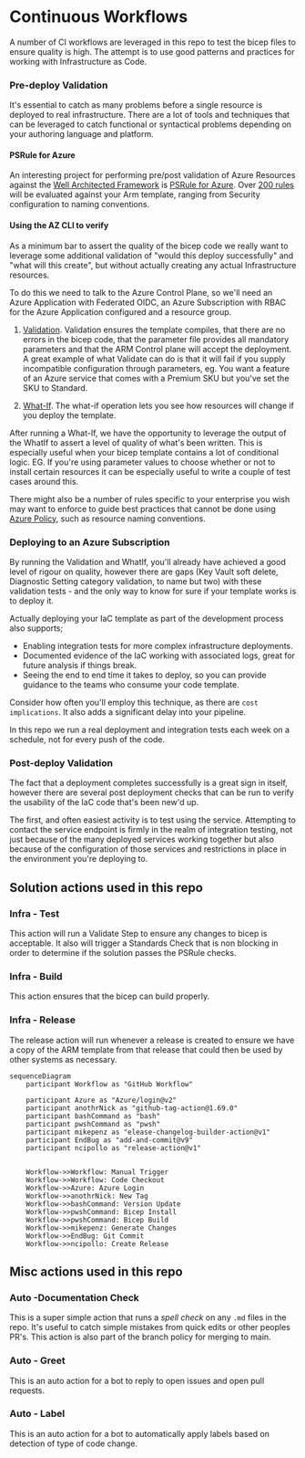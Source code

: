 # Continuous Workflows

A number of CI workflows are leveraged in this repo to test the bicep files to ensure quality is high. The attempt is to use good patterns and practices for working with Infrastructure as Code.

### Pre-deploy Validation

It's essential to catch as many problems before a single resource is deployed to real infrastructure. There are a lot of tools and techniques that can be leveraged to catch functional or syntactical problems depending on your authoring language and platform.

#### PSRule for Azure

An interesting project for performing pre/post validation of Azure Resources against the [Well Architected Framework](https://learn.microsoft.com/en-us/azure/architecture/framework/) is [PSRule for Azure](https://azure.github.io/PSRule.Rules.Azure/). Over [200 rules](https://azure.github.io/PSRule.Rules.Azure/en/baselines/Azure.All/) will be evaluated against your Arm template, ranging from Security configuration to naming conventions.

#### Using the AZ CLI to verify

As a minimum bar to assert the quality of the bicep code we really want to leverage some additional validation of "would this deploy successfully" and "what will this create", but without actually creating any actual Infrastructure resources.

To do this we need to talk to the Azure Control Plane, so we'll need an Azure Application with Federated OIDC, an Azure Subscription with RBAC for the Azure Application configured and a resource group.

1. [Validation](https://docs.microsoft.com/en-us/cli/azure/deployment/group?view=azure-cli-latest#az_deployment_group_validate). Validation ensures the template compiles, that there are no errors in the bicep code, that the parameter file provides all mandatory parameters and that the ARM Control plane will accept the deployment. A great example of what Validate can do is that it will fail if you supply incompatible configuration through parameters, eg. You want a feature of an Azure service that comes with a Premium SKU but you've set the SKU to Standard.

1. [What-If](https://docs.microsoft.com/en-us/azure/azure-resource-manager/templates/deploy-what-if). The what-if operation lets you see how resources will change if you deploy the template.

After running a What-If, we have the opportunity to leverage the output of the WhatIf to assert a level of quality of what's been written. This is especially useful when your bicep template contains a lot of conditional logic. EG. If you're using parameter values to choose whether or not to install certain resources it can be especially useful to write a couple of test cases around this.

There might also be a number of rules specific to your enterprise you wish may want to enforce to guide best practices that cannot be done using [Azure Policy](https://docs.microsoft.com/en-us/azure/governance/policy/overview), such as resource naming conventions.

### Deploying to an Azure Subscription

By running the Validation and WhatIf, you'll already have achieved a good level of rigour on quality, however there are gaps (Key Vault soft delete, Diagnostic Setting category validation, to name but two) with these validation tests - and the only way to know for sure if your template works is to deploy it.

Actually deploying your IaC template as part of the development process also supports;

- Enabling integration tests for more complex infrastructure deployments.
- Documented evidence of the IaC working with associated logs, great for future analysis if things break.
- Seeing the end to end time it takes to deploy, so you can provide guidance to the teams who consume your code template.

Consider how often you'll employ this technique, as there are `cost implications`. It also adds a significant delay into your pipeline.

In this repo we run a real deployment and integration tests each week on a schedule, not for every push of the code.

### Post-deploy Validation

The fact that a deployment completes successfully is a great sign in itself, however there are several post deployment checks that can be run to verify the usability of the IaC code that's been new'd up.

The first, and often easiest activity is to test using the service. Attempting to contact the service endpoint is firmly in the realm of integration testing, not just because of the many deployed services working together but also because of the configuration of those services and restrictions in place in the environment you're deploying to.

## Solution actions used in this repo

### Infra - Test

This action will run a Validate Step to ensure any changes to bicep is acceptable. It also will trigger a Standards Check that is non blocking in order to determine if the solution passes the PSRule checks.

### Infra - Build

This action ensures that the bicep can build properly.

### Infra - Release

The release action will run whenever a release is created to ensure we have a copy of the ARM template from that release that could then be used by other systems as necessary.

```mermaid
sequenceDiagram
    participant Workflow as "GitHub Workflow"

    participant Azure as "Azure/login@v2"
    participant anothrNick as "github-tag-action@1.69.0"
    participant bashCommand as "bash"
    participant pwshCommand as "pwsh"
    participant mikepenz as "elease-changelog-builder-action@v1"
    participant EndBug as "add-and-commit@v9"
    participant ncipollo as "release-action@v1"


    Workflow->>Workflow: Manual Trigger
    Workflow->>Workflow: Code Checkout
    Workflow->>Azure: Azure Login
    Workflow->>anothrNick: New Tag
    Workflow->>bashCommand: Version Update
    Workflow->>pwshCommand: Bicep Install
    Workflow->>pwshCommand: Bicep Build
    Workflow->>mikepenz: Generate Changes
    Workflow->>EndBug: Git Commit
    Workflow->>ncipollo: Create Release
```

## Misc actions used in this repo

### Auto -Documentation Check

This is a super simple action that runs a _spell check_ on any `.md` files in the repo. It's useful to catch simple mistakes from quick edits or other peoples PR's. This action is also part of the branch policy for merging to main.

### Auto - Greet

This is an auto action for a bot to reply to open issues and open pull requests.

### Auto - Label

This is an auto action for a bot to automatically apply labels based on detection of type of code change.

